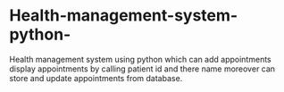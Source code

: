 # Health-management-system-python-
Health management system using python which can add appointments display appointments by calling patient id and there name moreover can store and update appointments from database.
